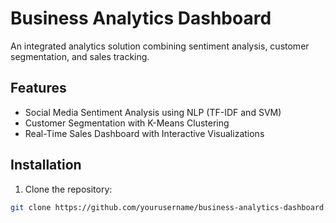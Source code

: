# Business Analytics Dashboard

An integrated analytics solution combining sentiment analysis, customer segmentation, and sales tracking.

## Features

- Social Media Sentiment Analysis using NLP (TF-IDF and SVM)
- Customer Segmentation with K-Means Clustering
- Real-Time Sales Dashboard with Interactive Visualizations

## Installation

1. Clone the repository:
```bash
git clone https://github.com/yourusername/business-analytics-dashboard.git